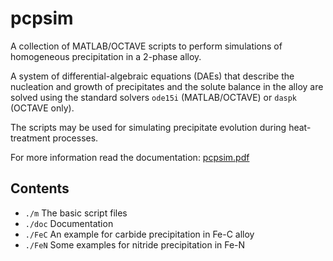 # pcpsim

A collection of MATLAB/OCTAVE scripts to perform simulations of homogeneous
precipitation in a 2-phase alloy.

A system of differential-algebraic equations (DAEs) that describe the nucleation
and growth of precipitates and the solute balance in the alloy are solved using
the standard solvers `ode15i` (MATLAB/OCTAVE) or `daspk` (OCTAVE only).

The scripts may be used for simulating precipitate evolution during heat-treatment processes.

For more information read the documentation: [pcpsim.pdf](doc/pcpsim.pdf) 

## Contents

  - `./m`   The basic script files
  - `./doc` Documentation
  - `./FeC` An example for carbide precipitation in Fe-C alloy
  - `./FeN` Some examples for nitride precipitation in Fe-N



